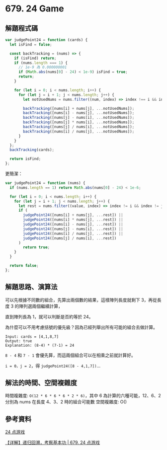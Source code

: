 # 679. 24 Game

## 解題程式碼

```javascript
var judgePoint24 = function (cards) {
  let isFind = false;

  const backTracking = (nums) => {
    if (isFind) return;
    if (nums.length === 1) {
      // 1e-9 為 0.000000001
      if (Math.abs(nums[0] - 24) < 1e-9) isFind = true;
      return;
    }

    for (let i = 0; i < nums.length; i++) {
      for (let j = i + 1; j < nums.length; j++) {
        let notUsedNums = nums.filter((num, index) => index !== i && index !== j);

        backTracking([nums[i] + nums[j], ...notUsedNums]);
        backTracking([nums[i] - nums[j], ...notUsedNums]);
        backTracking([nums[j] - nums[i], ...notUsedNums]);
        backTracking([nums[j] * nums[i], ...notUsedNums]);
        backTracking([nums[j] / nums[i], ...notUsedNums]);
        backTracking([nums[i] / nums[j], ...notUsedNums]);
      }
    }
  };
  backTracking(cards);

  return isFind;
};
```

更簡潔：

```javascript
var judgePoint24 = function (nums) {
  if (nums.length == 1) return Math.abs(nums[0] - 24) < 1e-6;

  for (let i = 0; i < nums.length; i++) {
    for (let j = i + 1; j < nums.length; j++) {
      let rest = nums.filter((value, index) => index != i && index != j);
      if (
        judgePoint24([nums[i] + nums[j], ...rest]) ||
        judgePoint24([nums[i] * nums[j], ...rest]) ||
        judgePoint24([nums[i] - nums[j], ...rest]) ||
        judgePoint24([nums[j] - nums[i], ...rest]) ||
        judgePoint24([nums[i] / nums[j], ...rest]) ||
        judgePoint24([nums[j] / nums[i], ...rest])
      )
        return true;
    }
  }

  return false;
};
```

## 解題思路、演算法

可以先根據不同數的組合，先算出兩個數的結果，這樣陣列長度就剩下 3，再從長度 3 的陣列選兩個繼續計算，

直到陣列長為 1，就可以判斷是否約等於 24。

為什麼可以不用考慮括號的優先級？因為已經列舉出所有可能的組合去做計算。

```
Input: cards = [4,1,8,7]
Output: true
Explanation: (8-4) * (7-1) = 24
```

`8 - 4` 和 `7 - 1` 會優先算，而這兩個組合可以在相乘之前就計算好。

`i = 0，j = 2`，得 `judgePoint24([8 - 4,1,7])`...

## 解法的時間、空間複雜度

時間複雜度: `O(12 * 6 * 6 * 6 * 2 * 6)`，其中 6 為計算的六種可能，12、6、2 分別為 nums 在長度 4、3、2 時的組合可能數
空間複雜度: O()

## 參考資料

[24 点游戏](https://leetcode.cn/problems/24-game/solutions/384138/24-dian-you-xi-by-leetcode-solution/)

[【详解】递归回溯，考察基本功 | 679. 24 点游戏](https://leetcode.cn/problems/24-game/solutions/384242/ying-gai-shi-man-hao-li-jie-de-si-lu-liao-by-xiao_/)
